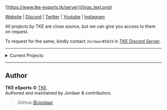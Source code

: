 ![https://www.tke-esports.tk/server](/logo_text.png)


[Website](https://www.tke-esports.tk?from=github) | [Discord](https://www.tke-esports.tk/redirect?from=github&url=https://discord.gg/Vgd5vMn) | [Twitter](https://www.tke-esports.tk/redirect?from=github&url=https://twitter.com/TIMEKEEPERS0) | [Youtube](https://www.tke-esports.tk/redirect?from=github&url=https://www.youtube.com/channel/UCLR40w4ybZ8abGF-AyhGbNg) | [Instagram](https://www.tke-esports.tk/redirect?from=github&url=https://www.instagram.com/timekeepers0)

All projects by TKE are close source, but we can give you access to them on request.

To request for the same, kindly contact `Jordaar#5819` in [TKE Discord Server](https://discord.gg/Vgd5vMn).

---

<details>
<summary>Current Projects</summary>
<br>
  
[TKE Website](https://www.tke-esports.tk) - A static one page website for TIMEKEEPERS ESPORTS. (WIP!)
  
[TKE Bot](https://discord.com/channels/@me/741953879175987251) - Private discord bot for TIMEKEEPERS ESPORTS.
  
[TKE Bot Web Server](https://www.tke-esports.tk/bot) - A web-server for TKE Bot.
</details>

---

## Author

**TKE eSports** © [TKE](https://github.com/orgs/TKE-eSports/people).  
Authored and maintained by Jordaar & contributors.

> GitHub [@Jordaar](https://github.com/Jordaar)
